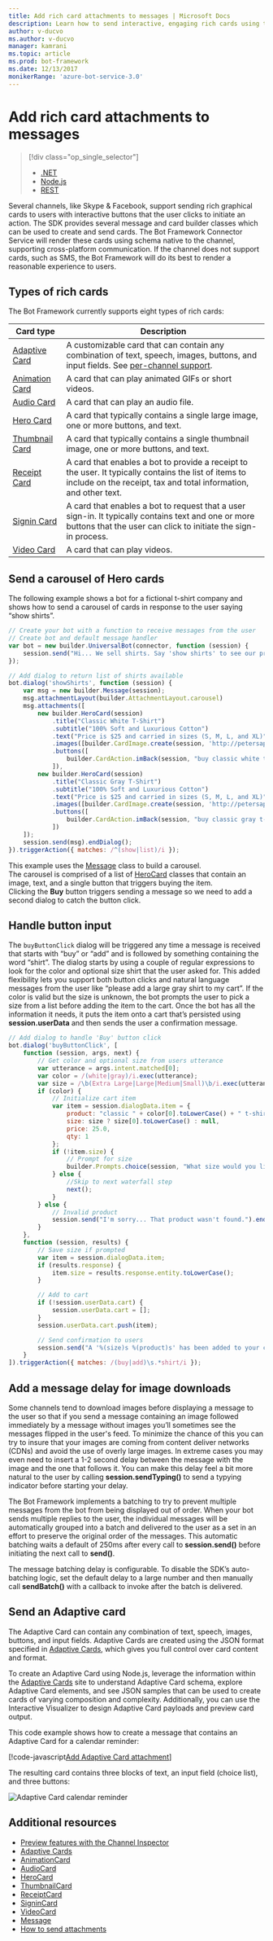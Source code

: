 ```yaml
---
title: Add rich card attachments to messages | Microsoft Docs
description: Learn how to send interactive, engaging rich cards using the Bot Builder SDK for Node.js.
author: v-ducvo
ms.author: v-ducvo
manager: kamrani
ms.topic: article
ms.prod: bot-framework
ms.date: 12/13/2017
monikerRange: 'azure-bot-service-3.0'
---
```


# Add rich card attachments to messages
> [!div class="op_single_selector"]
> - [.NET](../dotnet/bot-builder-dotnet-add-rich-card-attachments.md)
> - [Node.js](../nodejs/bot-builder-nodejs-send-rich-cards.md)
> - [REST](../rest-api/bot-framework-rest-connector-add-rich-cards.md)

Several channels, like Skype & Facebook, support sending rich graphical cards to users with interactive buttons that the user clicks to initiate an action. 
The SDK provides several message and card builder classes which can be used to create and send cards. The Bot Framework Connector Service will render these cards using schema native to the channel, supporting cross-platform communication. If the channel does not support cards, such as SMS, the Bot Framework will do its best to render a reasonable experience to users. 

## Types of rich cards 
The Bot Framework currently supports eight types of rich cards: 

| Card type | Description |
|------|------|
| <a href="/adaptive-cards/get-started/bots">Adaptive Card</a> | A customizable card that can contain any combination of text, speech, images, buttons, and input fields.  See [per-channel support](/adaptive-cards/get-started/bots#channel-status). |
| [Animation Card][animationCard] | A card that can play animated GIFs or short videos. |
| [Audio Card][audioCard] | A card that can play an audio file. |
| [Hero Card][heroCard] | A card that typically contains a single large image, one or more buttons, and text. |
| [Thumbnail Card][thumbnailCard] | A card that typically contains a single thumbnail image, one or more buttons, and text.|
| [Receipt Card][receiptCard] | A card that enables a bot to provide a receipt to the user. It typically contains the list of items to include on the receipt, tax and total information, and other text. |
| [Signin Card][signinCard] | A card that enables a bot to request that a user sign-in. It typically contains text and one or more buttons that the user can click to initiate the sign-in process. |
| [Video Card][videoCard] | A card that can play videos. |

## Send a carousel of Hero cards
The following example shows a bot for a fictional t-shirt company and shows how to send a carousel of cards in response to the user saying “show shirts”. 

```javascript
// Create your bot with a function to receive messages from the user
// Create bot and default message handler
var bot = new builder.UniversalBot(connector, function (session) {
    session.send("Hi... We sell shirts. Say 'show shirts' to see our products.");
});

// Add dialog to return list of shirts available
bot.dialog('showShirts', function (session) {
    var msg = new builder.Message(session);
    msg.attachmentLayout(builder.AttachmentLayout.carousel)
    msg.attachments([
        new builder.HeroCard(session)
            .title("Classic White T-Shirt")
            .subtitle("100% Soft and Luxurious Cotton")
            .text("Price is $25 and carried in sizes (S, M, L, and XL)")
            .images([builder.CardImage.create(session, 'http://petersapparel.parseapp.com/img/whiteshirt.png')])
            .buttons([
                builder.CardAction.imBack(session, "buy classic white t-shirt", "Buy")
            ]),
        new builder.HeroCard(session)
            .title("Classic Gray T-Shirt")
            .subtitle("100% Soft and Luxurious Cotton")
            .text("Price is $25 and carried in sizes (S, M, L, and XL)")
            .images([builder.CardImage.create(session, 'http://petersapparel.parseapp.com/img/grayshirt.png')])
            .buttons([
                builder.CardAction.imBack(session, "buy classic gray t-shirt", "Buy")
            ])
    ]);
    session.send(msg).endDialog();
}).triggerAction({ matches: /^(show|list)/i });
```
This example uses the [Message][Message] class to build a carousel.  
The carousel is comprised of a list of [HeroCard][heroCard] classes that contain an image, text, and a single button that triggers buying the item.  
Clicking the **Buy** button triggers sending a message so we need to add a second dialog to catch the button click. 

## Handle button input

The `buyButtonClick` dialog will be triggered any time a message is received that starts with “buy” or “add” and is followed by something containing the word “shirt”. 
The dialog starts by using a couple of regular expressions to look for the color and optional size shirt that the user asked for.
This added flexibility lets you support both button clicks and natural language messages from the user like “please add a large gray shirt to my cart”.
If the color is valid but the size is unknown, the bot prompts the user to pick a size from a list before adding the item to the cart. 
Once the bot has all the information it needs, it puts the item onto a cart that’s persisted using **session.userData** and then sends the user a confirmation message.

```javascript
// Add dialog to handle 'Buy' button click
bot.dialog('buyButtonClick', [
    function (session, args, next) {
        // Get color and optional size from users utterance
        var utterance = args.intent.matched[0];
        var color = /(white|gray)/i.exec(utterance);
        var size = /\b(Extra Large|Large|Medium|Small)\b/i.exec(utterance);
        if (color) {
            // Initialize cart item
            var item = session.dialogData.item = { 
                product: "classic " + color[0].toLowerCase() + " t-shirt",
                size: size ? size[0].toLowerCase() : null,
                price: 25.0,
                qty: 1
            };
            if (!item.size) {
                // Prompt for size
                builder.Prompts.choice(session, "What size would you like?", "Small|Medium|Large|Extra Large");
            } else {
                //Skip to next waterfall step
                next();
            }
        } else {
            // Invalid product
            session.send("I'm sorry... That product wasn't found.").endDialog();
        }   
    },
    function (session, results) {
        // Save size if prompted
        var item = session.dialogData.item;
        if (results.response) {
            item.size = results.response.entity.toLowerCase();
        }

        // Add to cart
        if (!session.userData.cart) {
            session.userData.cart = [];
        }
        session.userData.cart.push(item);

        // Send confirmation to users
        session.send("A '%(size)s %(product)s' has been added to your cart.", item).endDialog();
    }
]).triggerAction({ matches: /(buy|add)\s.*shirt/i });
```

<!-- 

> [!NOTE]
> When sending a message that contains images, keep in mind that some channels download images before displaying a message to the user.   
> As a result, a message containing an image followed immediately by a message without images may sometimes be flipped in the user's feed.
> For information on how to avoid messages being sent out of order, see [Message ordering][MessageOrder].  

-->
## Add a message delay for image downloads
Some channels tend to download images before displaying a message to the user so that if you send a message containing an image followed immediately by a message without images you’ll sometimes see the messages flipped in the user's feed. To minimize the chance of this you can try to insure that your images are coming from content deliver networks (CDNs) and avoid the use of overly large images. In extreme cases you may even need to insert a 1-2 second delay between the message with the image and the one that follows it. You can make this delay feel a bit more natural to the user by calling **session.sendTyping()** to send a typying indicator before starting your delay. 

<!-- 
To learn more about sending a typing indicator, see [How to send a typing indicator](bot-builder-nodejs-send-typing-indicator.md).
-->

The Bot Framework implements a batching to try to prevent multiple messages from the bot from being displayed out of order. <!-- Unfortunately, not all channels can guarantee this. --> When your bot sends multiple replies to the user, the individual messages will be automatically grouped into a batch and delivered to the user as a set in an effort to preserve the original order of the messages. This automatic batching waits a default of 250ms after every call to **session.send()** before initiating the next call to **send()**.

The message batching delay is configurable. To disable the SDK’s auto-batching logic, set the default delay to a large number and then manually call **sendBatch()** with a callback to invoke after the batch is delivered.

## Send an Adaptive card

The Adaptive Card can contain any combination of text, speech, images, buttons, and input fields. 
Adaptive Cards are created using the JSON format specified in <a href="http://adaptivecards.io" target="_blank">Adaptive Cards</a>, which gives you full control over card content and format. 

To create an Adaptive Card using Node.js, leverage the information within the <a href="http://adaptivecards.io" target="_blank">Adaptive Cards</a> site to understand Adaptive Card schema, explore Adaptive Card elements, and see JSON samples that can be used to create cards of varying composition and complexity. Additionally, you can use the Interactive Visualizer to design Adaptive Card payloads and preview card output.

This code example shows how to create a message that contains an Adaptive Card for a calendar reminder: 

[!code-javascript[Add Adaptive Card attachment](../includes/code/node-send-card-buttons.js#addAdaptiveCardAttachment)]

The resulting card contains three blocks of text, an input field (choice list), and three buttons:

![Adaptive Card calendar reminder](../media/adaptive-card-reminder.png)

## Additional resources

* [Preview features with the Channel Inspector][inspector]
* <a href="http://adaptivecards.io" target="_blank">Adaptive Cards</a>
* [AnimationCard][animationCard]
* [AudioCard][audioCard]
* [HeroCard][heroCard]
* [ThumbnailCard][thumbnailCard]
* [ReceiptCard][receiptCard]
* [SigninCard][signinCard]
* [VideoCard][videoCard]
* [Message][Message]
* [How to send attachments](bot-builder-nodejs-send-receive-attachments.md)

[MessageOrder]: bot-builder-nodejs-manage-conversation-flow.md#message-ordering
[Message]: https://docs.botframework.com/en-us/node/builder/chat-reference/classes/_botbuilder_d_.message
[IMessage]: http://docs.botframework.com/en-us/node/builder/chat-reference/interfaces/_botbuilder_d_.imessage

[animationCard]: https://docs.botframework.com/en-us/node/builder/chat-reference/classes/_botbuilder_d_.animationcard.html 

[audioCard]: https://docs.botframework.com/en-us/node/builder/chat-reference/classes/_botbuilder_d_.audiocard.html 

[heroCard]: https://docs.botframework.com/en-us/node/builder/chat-reference/classes/_botbuilder_d_.herocard.html

[thumbnailCard]: https://docs.botframework.com/en-us/node/builder/chat-reference/classes/_botbuilder_d_.thumbnailcard.html 

[receiptCard]: https://docs.botframework.com/en-us/node/builder/chat-reference/classes/_botbuilder_d_.receiptcard.html 

[signinCard]: https://docs.botframework.com/en-us/node/builder/chat-reference/classes/_botbuilder_d_.signincard.html 

[videoCard]: https://docs.botframework.com/en-us/node/builder/chat-reference/classes/_botbuilder_d_.videocard.html

[inspector]: ../bot-service-channel-inspector.md